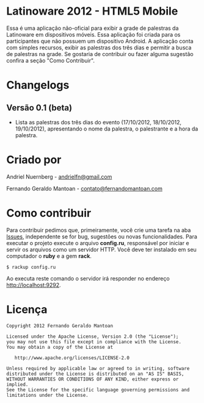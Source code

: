 Latinoware 2012 - HTML5 Mobile
=======================

Essa é uma aplicação não-oficial para exibir a grade de palestras da Latinoware em dispositivos móveis. Essa aplicação foi criada para os participantes que não possuem um dispositivo Android. A aplicação conta com simples recursos, exibir as palestras dos três dias e permitir a busca de palestras na grade. Se gostaria de contribuir ou fazer alguma sugestão confira a seção "Como Contribuir".

Changelogs
=======================

## Versão 0.1 (beta)
* Lista as palestras dos três dias do evento (17/10/2012, 18/10/2012, 19/10/2012), apresentando o nome da palestra, o palestrante e a hora da palestra.

Criado por
=======================

Andriel Nuernberg - andrielfn@gmail.com

Fernando Geraldo Mantoan - contato@fernandomantoan.com

Como contribuir
=======================

Para contribuir pedimos que, primeiramente, você crie uma tarefa na aba [Issues](https://github.com/fernandomantoan/html5-mobile-latinoware/issues), independente se for bug, sugestões ou novas funcionalidades. Para executar o projeto execute o arquivo **config.ru**, responsável por iniciar e servir os arquivos como um servidor HTTP. Você deve ter instalado em seu computador o **ruby** e a gem **rack**.

	$ rackup config.ru

Ao executa reste comando o servidor irá responder no endereço [http://localhost:9292](http://localhost:9292).

Licença
=======================


    Copyright 2012 Fernando Geraldo Mantoan

    Licensed under the Apache License, Version 2.0 (the "License");
    you may not use this file except in compliance with the License.
    You may obtain a copy of the License at

       http://www.apache.org/licenses/LICENSE-2.0

    Unless required by applicable law or agreed to in writing, software
    distributed under the License is distributed on an "AS IS" BASIS,
    WITHOUT WARRANTIES OR CONDITIONS OF ANY KIND, either express or implied.
    See the License for the specific language governing permissions and
    limitations under the License.

